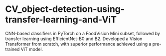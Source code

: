 # CV_object-detection-using-transfer-learning-and-ViT
CNN-based classifiers in PyTorch on a FoodVision Mini subset, followed by transfer learning using EfficientNet-B0 and B2. Developed a Vision Transformer from scratch, with superior performance achieved using a pre-trained ViT model.
